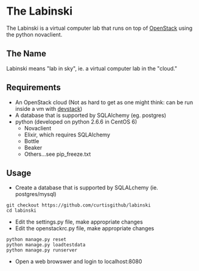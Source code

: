 The Labinski
============

The Labinski is a virtual computer lab that runs on top of [OpenStack](http://www.openstack.org) using the python novaclient.

The Name
--------

Labinski means "lab in sky", ie. a virtual computer lab in the "cloud."

Requirements
------------

* An OpenStack cloud (Not as hard to get as one might think: can be run inside a vm with [devstack](http://www.devstack.org))
* A database that is supported by SQLAlchemy (eg. postgres)
* python (developed on python 2.6.6 in CentOS 6)
    * Novaclient
    * Elixir, which requires SQLAlchemy
    * Bottle
    * Beaker
    * Others...see pip_freeze.txt

Usage
-----

* Create a database that is supported by SQLALchemy (ie. postgres/mysql)

```
git checkout https://github.com/curtisgithub/labinski
cd labinski
```

* Edit the settings.py file, make appropriate changes
* Edit the openstackrc.py file, make appropriate changes

```
python manage.py reset
python manage.py loadtestdata
python manage.py runserver
````

* Open a web browswer and login to localhost:8080